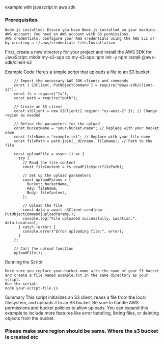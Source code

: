 example with javascript in aws sdk

### Prerequisites
    Node.js installed: Ensure you have Node.js installed on your machine.
    AWS account: You need an AWS account with S3 permissions.
    AWS credentials: Configure your AWS credentials using the AWS CLI or by creating a ~/.aws/credentials file.Installation

First, create a new directory for your project and install the AWS SDK for JavaScript:
mkdir my-s3-app
cd my-s3-app
npm init -y
npm install @aws-sdk/client-s3

Example Code
Here’s a simple script that uploads a file to an S3 bucket:

        // Import the necessary AWS SDK clients and commands
        const { S3Client, PutObjectCommand } = require("@aws-sdk/client-s3");
        const fs = require("fs");
        const path = require("path");
        
        // Create an S3 client
        const s3Client = new S3Client({ region: "us-west-2" }); // Change region as needed
        
        // Define the parameters for the upload
        const bucketName = "your-bucket-name"; // Replace with your bucket name
        const fileName = "example.txt"; // Replace with your file name
        const filePath = path.join(__dirname, fileName); // Path to the file
        
        const uploadFile = async () => {
          try {
            // Read the file content
            const fileContent = fs.readFileSync(filePath);
        
            // Set up the upload parameters
            const uploadParams = {
              Bucket: bucketName,
              Key: fileName,
              Body: fileContent,
            };
        
            // Upload the file
            const data = await s3Client.send(new PutObjectCommand(uploadParams));
            console.log("File uploaded successfully. Location:", data.Location);
          } catch (error) {
            console.error("Error uploading file:", error);
          }
        };
        
        // Call the upload function
        uploadFile();

Running the Script

    Make sure you replace your-bucket-name with the name of your S3 bucket and create a file named example.txt in the same directory as your script.
    Run the script:
    node your-script-file.js
Summary
This script initializes an S3 client, reads a file from the local filesystem, and uploads it to an S3 bucket. Be sure to handle AWS permissions and bucket policies to allow uploads. You can expand this example to include more features like error handling, listing files, or deleting objects from the bucket.

### Please make sure region should be same. Where the s3 bucket is created etc



    

